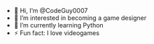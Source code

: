 - 👋 Hi, I’m @CodeGuy0007
- 👀 I’m interested in becoming a game designer
- 🌱 I’m currently learning Python
- ⚡ Fun fact: I love videogames

<!---
CodeGuy0007/CodeGuy0007 is a ✨ special ✨ repository because its `README.md` (this file) appears on your GitHub profile.
You can click the Preview link to take a look at your changes.
--->
